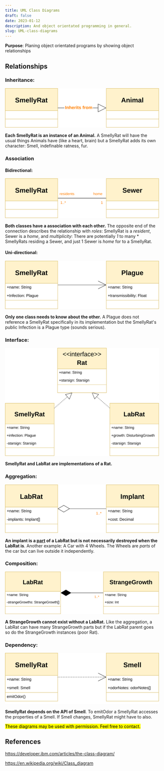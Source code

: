 ```yaml
---
title: UML Class Diagrams
draft: false
date: 2023-01-12
description: And object orientated programming in general.
slug: UML-class-diagrams
---
```



<span class="info">**Purpose**: Planing object orientated programs by showing object relationships</span>

## Relationships 



### Inheritance:


![uml inheritance diagram](./images/inheritance.min.svg)


**Each SmellyRat is an instance of an Animal.** A SmellyRat will have the usual things Animals have (like a heart, brain) but a SmellyRat adds its own character: Smell, indefinable ratness, fur.


### Association

#### Bidirectional:

![uml bidirectional diagram](images/bidirectional.min3.svg)

**Both classes have a association with each other.** The opposite end of the connection describes the relationship with *roles*: SmellyRat is a *resident*, Sewer is a *home*, and *multiplicity*: There are potentially *1* to many \* SmellyRats residing a Sewer, and just 1 Sewer is *home* for to a SmellyRat.

#### Uni-directional:

![uml uni-bidirectional diagram](images/unidirectional.min.svg)

**Only one class needs to know about the other.** A Plague does not reference a SmellyRat specifically in its implementation but the SmellyRat's public Infection is a Plague type (sounds serious).


### Interface:

![uml interface diagram](images/interface.min.svg)

**SmellyRat and LabRat are implementations of a Rat.**


### Aggregation:

![uml Aggregation diagram](images/aggregation.min.svg)

**An implant is a <u>part</u> of a LabRat but is not necessarily destroyed when the LabRat is**. Another example: A Car with 4 Wheels. The Wheels are *parts* of the car but can live outside it independently.



### Composition:

![uml Composition diagram](images/composition.min.svg)

**A StrangeGrowth cannot exist without a LabRat.** Like the aggregation, a LabRat can have many StrangeGrowth parts but if the LabRat parent goes so do the StrangeGrowth instances (poor Rat).



### Dependency:

![uml Dependency diagram](images/dependency.min.svg)

**SmellyRat depends on the API of Smell**. To emitOdor a SmellyRat accesses the properties of a Smell. If Smell changes, SmellyRat might have to also.


<mark>These diagrams may be used with permission. Feel free to contact.</mark>

## References

https://developer.ibm.com/articles/the-class-diagram/

https://en.wikipedia.org/wiki/Class_diagram

